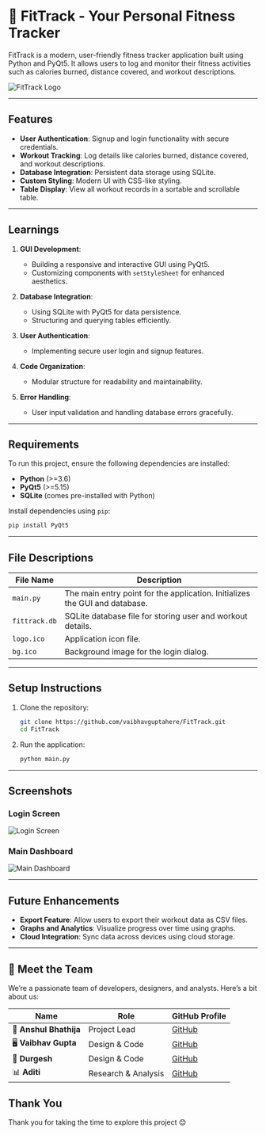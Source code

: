 
# 💪 FitTrack - Your Personal Fitness Tracker

FitTrack is a modern, user-friendly fitness tracker application built using Python and PyQt5. It allows users to log and monitor their fitness activities such as calories burned, distance covered, and workout descriptions.

![FitTrack Logo](https://i.postimg.cc/KvXnwtqW/logo.jpg)

---

## Features

- **User Authentication**: Signup and login functionality with secure credentials.
- **Workout Tracking**: Log details like calories burned, distance covered, and workout descriptions.
- **Database Integration**: Persistent data storage using SQLite.
- **Custom Styling**: Modern UI with CSS-like styling.
- **Table Display**: View all workout records in a sortable and scrollable table.

---

## Learnings

1. **GUI Development**:
   - Building a responsive and interactive GUI using PyQt5.
   - Customizing components with `setStyleSheet` for enhanced aesthetics.

2. **Database Integration**:
   - Using SQLite with PyQt5 for data persistence.
   - Structuring and querying tables efficiently.

3. **User Authentication**:
   - Implementing secure user login and signup features.

4. **Code Organization**:
   - Modular structure for readability and maintainability.

5. **Error Handling**:
   - User input validation and handling database errors gracefully.

---

## Requirements

To run this project, ensure the following dependencies are installed:

- **Python** (>=3.6)
- **PyQt5** (>=5.15)
- **SQLite** (comes pre-installed with Python)

Install dependencies using `pip`:

```bash
pip install PyQt5
```

---

## File Descriptions

| **File Name**       | **Description**                                                                 |
|----------------------|---------------------------------------------------------------------------------|
| `main.py`           | The main entry point for the application. Initializes the GUI and database.     |
| `fittrack.db`       | SQLite database file for storing user and workout details.                      |
| `logo.ico`          | Application icon file.                                                         |
| `bg.ico`            | Background image for the login dialog.                                         |

---

## Setup Instructions

1. Clone the repository:
   ```bash
   git clone https://github.com/vaibhavguptahere/FitTrack.git
   cd FitTrack
   ```

2. Run the application:
   ```bash
   python main.py
   ```

---

## Screenshots

### Login Screen
![Login Screen](https://i.postimg.cc/WbMMvtx1/Screenshot-2024-11-23-105041.png)

### Main Dashboard
![Main Dashboard](https://i.postimg.cc/x8jhtmbp/Screenshot-2024-11-24-223914.png)

---

## Future Enhancements

- **Export Feature**: Allow users to export their workout data as CSV files.
- **Graphs and Analytics**: Visualize progress over time using graphs.
- **Cloud Integration**: Sync data across devices using cloud storage.

---


## 👥 Meet the Team

We’re a passionate team of developers, designers, and analysts. Here’s a bit about us:

| Name         | Role                  | GitHub Profile                           |
|--------------|-----------------------|------------------------------------------|
| 🚀 **Anshul Bhathija**     | Project Lead           | [GitHub](https://www.linkedin.com/in/anshul-bhathija-8229b0301/) |
| 🖥️ **Vaibhav Gupta**     | Design & Code      | [GitHub](https://www.linkedin.com/in/vaibhavguptahere-/) |
| 🎨 **Durgesh**     | Design & Code    | [GitHub](https://www.linkedin.com/in/durgesh-gorana-3685722b9/) |
| 📊 **Aditi**     | Research & Analysis         | [GitHub](https://www.linkedin.com/in/aditi-tripathi-538157328?utm_source=share&utm_campaign=share_via&utm_content=profile&utm_medium=android_app) |



## Thank You 

Thank you for taking the time to explore this project 😊
